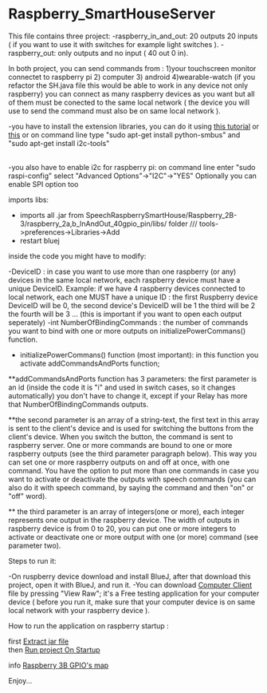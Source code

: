 # Raspberry_SmartHouseServer


This file contains three project:
-raspberry_in_and_out: 20 outputs 20 inputs ( if you want to use it with switches for example light switches ).
-raspberry_out: only outputs and no input ( 40 out 0 in).



In both project, you can send commands from : 
1)your touchscreen monitor connectet to raspberry pi
2) computer
3) android
4)wearable-watch
(if you refactor the SH.java file this would be able to work in any device not only raspberry) you can connect as many raspberry devices as you want but all of them must be conected to the same local network ( the device you will use to send the command must also be on same local network ).

-you have to install the extension libraries, you can do it using
[this tutorial](https://github.com/tsoglani/SpeechRaspberrySmartHouse/blob/master/Raspberry_2B-3/raspberry_2a_Extension_PCA9685/Installing%20Kernel%20Support%20) or [this](https://github.com/tsoglani/SpeechRaspberrySmartHouse/blob/master/Raspberry_2B-3/raspberry_2a_Extension_PCA9685/pca9685%20libraries%20installation)
or on command line type "sudo apt-get install python-smbus" and "sudo apt-get install i2c-tools"  

</br>-you also have to enable i2c for 
raspberry pi: on command line enter "sudo raspi-config" 
select "Advanced Options"->"I2C"->"YES"
Optionally you can enable SPI option too


imports libs:

- imports all .jar from SpeechRaspberrySmartHouse/Raspberry_2B-3/raspberry_2a,b_InAndOut_40gpio_pin/libs/
 folder /// tools->preferences->Libraries->Add
- restart bluej

inside the code you might have to modify:


-DeviceID : in case you want to use more than one raspberry (or any) devices in the same local network, each raspberry device must have a unique DeviceID. 
Example: if we have 4 raspberry devices connected to local network, each one MUST have a unique ID :
         the first Ruspberry device DeviceID will be 0, the second device's DeviceID will be 1
         the third will be 2 the fourth will be 3 ...    (this is important if you want to open each output seperately)
-int NumberOfBindingCommands : the number of commands you want to bind with one or more outputs on initializePowerCommans() function.
- initializePowerCommans() function (most important): in this function you activate addCommandsAndPorts function;

**addCommandsAndPorts function has 3 parameters: 
the first parameter is an id (inside the code it is "i" and used in switch cases, so it changes automatically) you don't have to change it, except if your Relay has more that NumberOfBindingCommands outputs.

**the second parameter is an array of a string-text, the first text in this array is sent to the client's device and is used for switching the buttons from the client's device. When you switch the button, the command is sent to raspberry server. One or more commands are bound to one or more raspberry outputs (see the third parameter paragraph below). This way you can set one or more raspberry outputs on and off at once, with one command. You have the option to put more than one commands in case you want to activate or deactivate the outputs with speech commands (you can also do it with speech command, by saying the command and then "on" or "off" word).

** the third parameter is an array of integers(one  or more), each integer represents one output in the raspberry device. The width of outputs in raspberry device is from 0 to 20, you can put one or more integers to activate or deactivate one or more output with one (or more) command (see parameter two).

Steps to run it:

-On ruspberry device download and install BlueJ, after that download this project, open it with BlueJ, and run it.
-You can download [Computer Client](https://github.com/tsoglani/Java_SmartHouseClient/blob/master/SmartHouseClient/dist/SmartHouseClient.jar) file by pressing "View Raw"; it's a Free testing application for your computer device ( before you run it, make sure that your computer device is on same local network with your raspberry device ).


How to run the application on raspberry startup :

first [Extract jar file](https://github.com/tsoglani/SpeechRaspberrySmartHouse/blob/master/Raspberry_1_Version/extract%20jar%20file)  </br>
then [Run project On Startup](https://github.com/tsoglani/SpeechRaspberrySmartHouse/blob/master/Raspberry_1_Version/RunOnStartup.txt)

info [Raspberry 3B GPIO's map ](https://github.com/tsoglani/SpeechRaspberrySmartHouse/blob/master/Raspberry_2B-3/20160925_212252.jpg)


Enjoy...
